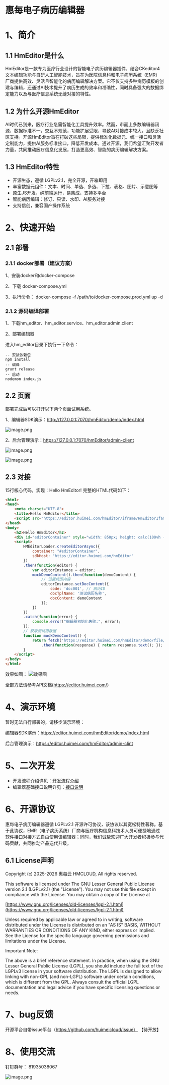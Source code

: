 # 惠每电子病历编辑器

# 1、简介

## 1.1 HmEditor是什么

HmEditor是一款专为医疗行业设计的智能电子病历编辑器插件，结合CKeditor4文本编辑功能与自研人工智能技术，旨在为医院信息科和电子病历系统（EMR）厂商提供高效、灵活且智能化的病历编辑解决方案。它不仅支持多种病历模板的创建与编辑，还通过AI技术提升了病历生成的效率和准确性，同时具备强大的数据绑定能力以及与医疗信息系统无缝对接的特性。

## 1.2 为什么开源HmEditor

AI时代已到来，医疗行业急需智能化工具提升效率。然而，市面上多数编辑器闭源，数据标准不一，交互不规范，功能扩展受限，导致AI对接成本较大，且缺乏社区支持。开源HmEditor旨在打破这些局限，提供标准化数据元、统一接口和灵活定制能力，提供AI服务标准接口，降低开发成本。通过开源，我们希望汇聚开发者力量，共同推动医疗信息化发展，打造更高效、智能的病历编辑解决方案。

## 1.3 HmEditor特性

- 开源生态，遵循 LGPLv2.1，完全开源，开箱即用
- 丰富数据元组件：文本、时间、单选、多选、下拉、表格、图片、示意图等
- 原生JS开发，纯前端运行，易集成，支持多平台
- 智能病历编辑：修订、只读、水印、AI服务对接
- 支持信创，兼容国产操作系统

# 2、快速开始

## 2.1 部署

### 2.1.1 docker部署（建议方案）

1、安装docker和docker-compose

2、下载 docker-compose.yml

3、执行命令：
 docker-compose -f /path/to/docker-compose.prod.yml up -d

### 2.1.2 源码编译部署

1、下载hm_editor、hm_editor.service、hm_editor.admin.client

2、部署编辑器

进入hm_editor目录下执行一下命令：
```shell
-- 安装依赖包
npm install
-- 编译
grunt release
-- 启动
nodemon index.js
```
## 2.2 页面

部署完成后可以打开以下两个页面试用系统。

1、编辑器SDK演示：http://127.0.0.1:7070/hmEditor/demo/index.html

![image.png](https://alidocs.oss-cn-zhangjiakou.aliyuncs.com/res/2M9qP5joJg2VDO01/img/48c0c6d1-cdba-4afc-a281-ec6f0604fac3.png)

2、后台管理演示：https://127.0.0.1:7070/hmEditor/admin-client

![image.png](https://alidocs.oss-cn-zhangjiakou.aliyuncs.com/res/2M9qP5joJg2VDO01/img/25739da6-d9ba-4235-aa72-c6fc17c2dc8c.png)

![image.png](https://alidocs.oss-cn-zhangjiakou.aliyuncs.com/res/2M9qP5joJg2VDO01/img/0ecb5b26-c43d-4f44-9622-9a62e3cc330f.png)

## 2.3 对接
15行核心代码，实现：Hello HmEditor!
完整的HTML代码如下：
```html
<html>
<head>
    <meta charset="UTF-8">
    <title>Hello HmEditor</title>
    <script src="https://editor.huimei.com/hmEditor/iframe/HmEditorIfame.js"></script>
</head>
<body>
    <h2>Hello HmEditor</h2>
    <div id="editorContainer" style="width: 850px; height: calc(100vh - 85px); border: 1px solid #ccc;"></div>
    <script>
        HMEditorLoader.createEditorAsync({
            container: "#editorContainer",
            sdkHost: "https://editor.huimei.com/hmEditor"
        })
        .then(function(editor) {
            var editorInstance = editor;
            mockDemoContent().then(function(demoContent) {
                // 设置病历内容
                editorInstance.setDocContent({
                    code: 'doc001', // 病历ID
                    docTplName: '测试病历名称',
                    docContent: demoContent
                });
            })
        })
        .catch(function(error) {
            console.error("编辑器初始化失败:", error);
        });
        // 获取测试用数据
        function mockDemoContent() {
            return fetch('https://editor.huimei.com/hmEditor/demo/file/admission_record.html')
                .then(function(response) { return response.text(); });
        }
    </script>
</body>
</html>
```
效果如图：
![效果图](http://hm-img-storage.oss-cn-hangzhou.aliyuncs.com/help_img/1750069105344.png)


全部方法请参考API文档(https://editor.huimei.com/)

# 4、演示环境

暂时无法自行部署的，请移步演示环境：

编辑器SDK演示：https://editor.huimei.com/hmEditor/demo/index.html

后台管理演示：https://editor.huimei.com/hmEditor/admin-clint

# 5、二次开发

- 开发流程介绍详见：[开发流程介绍](hmEditor/开发流程介绍.md)
- 编辑器基础接口说明详见：[接口说明](hmEditor/extensions/base/README.MD)

# 6、开源协议

惠每电子病历编辑器遵循 LGPLv2.1 开源许可协议，该协议以其宽松特性著称。基于此协议，EMR（电子病历系统）厂商与医疗机构信息科技术人员可便捷地通过软件接口对接方式自由使用该编辑器；同时，我们诚挚欢迎广大开发者积极参与代码贡献，共同推动产品迭代升级。

## 6.1 License声明

Copyright (c) 2025-2026 惠每云 HMCLOUD, All rights reserved.

This software is licensed under The GNU Lesser General Public License version 2.1 (LGPLv2.1) (the "License"). You may not use this file except in compliance with the License. You may obtain a copy of the License at

[https://www.gnu.org/licenses/old-licenses/lgpl-2.1.html](https://www.gnu.org/licenses/old-licenses/lgpl-2.1.html)

Unless required by applicable law or agreed to in writing, software distributed under the License is distributed on an "AS IS" BASIS, WITHOUT WARRANTIES OR CONDITIONS OF ANY KIND, either express or implied. See the License for the specific language governing permissions and limitations under the License.

Important Note:

The above is a brief reference statement. In practice, when using the GNU Lesser General Public License (LGPL), you should include the full text of the LGPLv3 license in your software distribution. The LGPL is designed to allow linking with non-GPL (and non-LGPL) software under certain conditions, which is different from the GPL. Always consult the official LGPL documentation and legal advice if you have specific licensing questions or needs.

# 7、bug反馈

开源平台自带issue平台（https://github.com/huimeicloud/issue） 【待开放】

# 8、使用交流

钉钉群号： 81935038067

![image.png](https://alidocs.oss-cn-zhangjiakou.aliyuncs.com/res/2M9qP5joJg2VDO01/img/910afe1a-efe9-4296-aedd-f6d3c16aa6da.png)

